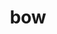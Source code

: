 ---
category: 3-letters
denotation: null
name: bow
reference_link: https://www.etymonline.com/word/bow
root_language: null
root_name: null
title: bow
type: free
word_sums:
- respelling: bow
  sum: 'Bow + '
---
